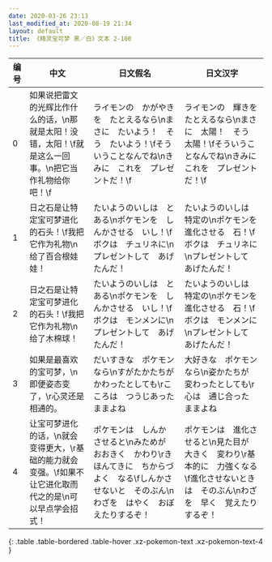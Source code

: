 ```yaml
---
date: 2020-03-26 23:13
last_modified_at: 2020-08-19 21:34
layout: default
title: 《精灵宝可梦 黑／白》文本 2-100
---
```

| 编号 | 中文 | 日文假名 | 日文汉字 |
| ---- | ---- | ---- | --- |
| 0 | 如果说把雷文的光辉比作什么的话，\n那就是太阳！没错，太阳！\f就是这么一回事。\n把它当作礼物给你吧！\f | ライモンの　かがやきを　たとえるなら\nまさに　たいよう！　そう　たいよう！\fそういうことなんでね\nきみに　これを　プレゼントだ！\f | ライモンの　輝きを　たとえるなら\nまさに　太陽！　そう　太陽！\fそういうことなんでね\nきみに　これを　プレゼントだ！\f |
| 1 | 日之石是让特定宝可梦进化的石头！\f我把它作为礼物\n给了百合根娃娃！ | たいようのいしは　とある\nポケモンを　しんかさせる　いし！\fボクは　チュリネに\nプレゼントして　あげたんだ！ | たいようのいしは　特定の\nポケモンを　進化させる　石！\fボクは　チュリネに\nプレゼントして　あげたんだ！ |
| 2 | 日之石是让特定宝可梦进化的石头！\f我把它作为礼物\n给了木棉球！ | たいようのいしは　とある\nポケモンを　しんかさせる　いし！\fボクは　モンメンに\nプレゼントして　あげたんだ！ | たいようのいしは　特定の\nポケモンを　進化させる　石！\fボクは　モンメンに\nプレゼントして　あげたんだ！ |
| 3 | 如果是最喜欢的宝可梦，\n即便姿态变了，\r心灵还是相通的。 | だいすきな　ポケモンなら\nすがたかたちが　かわったとしても\rこころは　つうじあった　ままよね | 大好きな　ポケモンなら\n姿かたちが　変わったとしても\r心は　通じ合った　ままよね |
| 4 | 让宝可梦进化的话，\n就会变得更大，\r基础的能力就会变强。\f如果不让它进化取而代之的是\n可以早点学会招式！ | ポケモンは　しんか　させると\nみためが　おおきく　かわり\rきほんてきに　ちからづよく　なる\fしんかさせないと　そのぶん\nわざを　はやく　おぼえたりするぞ！ | ポケモンは　進化させると\n見た目が　大きく　変わり\r基本的に　力強くなる\f進化させないときは　そのぶん\nわざを　早く　覚えたりするぞ！ |
{: .table .table-bordered .table-hover .xz-pokemon-text .xz-pokemon-text-4 }